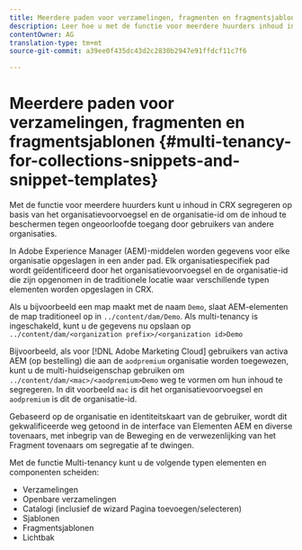 ```yaml
---
title: Meerdere paden voor verzamelingen, fragmenten en fragmentsjablonen
description: Leer hoe u met de functie voor meerdere huurders inhoud in de CRX-opslagplaats kunt scheiden op basis van de organisatie van de klant om ongeoorloofde toegang te voorkomen.
contentOwner: AG
translation-type: tm+mt
source-git-commit: a39ee0f435dc43d2c2830b2947e91ffdcf11c7f6

---
```



# Meerdere paden voor verzamelingen, fragmenten en fragmentsjablonen {#multi-tenancy-for-collections-snippets-and-snippet-templates}

Met de functie voor meerdere huurders kunt u inhoud in CRX segregeren op basis van het organisatievoorvoegsel en de organisatie-id om de inhoud te beschermen tegen ongeoorloofde toegang door gebruikers van andere organisaties.

In Adobe Experience Manager (AEM)-middelen worden gegevens voor elke organisatie opgeslagen in een ander pad. Elk organisatiespecifiek pad wordt geïdentificeerd door het organisatievoorvoegsel en de organisatie-id die zijn opgenomen in de traditionele locatie waar verschillende typen elementen worden opgeslagen in CRX.

Als u bijvoorbeeld een map maakt met de naam `Demo`, slaat AEM-elementen de map traditioneel op in `../content/dam/Demo`. Als multi-tenancy is ingeschakeld, kunt u de gegevens nu opslaan op `../content/dam/<organization prefix>/<organization id>Demo`

Bijvoorbeeld, als voor [!DNL Adobe Marketing Cloud] gebruikers van activa AEM (op bestelling) die aan de `aodpremium` organisatie worden toegewezen, kunt u de multi-huidseigenschap gebruiken om `../content/dam/<mac>/<aodpremium>Demo` weg te vormen om hun inhoud te segregeren. In dit voorbeeld `mac` is dit het organisatievoorvoegsel en `aodpremium` is dit de organisatie-id.

Gebaseerd op de organisatie en identiteitskaart van de gebruiker, wordt dit gekwalificeerde weg getoond in de interface van Elementen AEM en diverse tovenaars, met inbegrip van de Beweging en de verwezenlijking van het Fragment tovenaars om segregatie af te dwingen.

Met de functie Multi-tenancy kunt u de volgende typen elementen en componenten scheiden:

* Verzamelingen
* Openbare verzamelingen
* Catalogi (inclusief de wizard Pagina toevoegen/selecteren)
* Sjablonen
* Fragmentsjablonen
* Lichtbak
